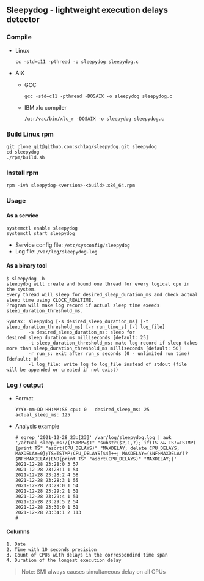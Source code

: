 ## Sleepydog - lightweight execution delays detector

### Compile

* Linux
  ~~~
  cc -std=c11 -pthread -o sleepydog sleepydog.c
  ~~~

* AIX

  * GCC
    ~~~
    gcc -std=c11 -pthread -DOSAIX -o sleepydog sleepydog.c
    ~~~

  * IBM xlc compiler
    ~~~
    /usr/vac/bin/xlc_r -DOSAIX -o sleepydog sleepydog.c
    ~~~

### Build Linux rpm

  ~~~
  git clone git@github.com:sch1ag/sleepydog.git sleepydog
  cd sleepydog
  ./rpm/build.sh
  ~~~

### Install rpm

  ~~~
  rpm -ivh sleepydog-<version>-<build>.x86_64.rpm
  ~~~

### Usage

#### As a service

  ~~~
  systemctl enable sleepydog
  systemctl start sleepydog
  ~~~

  * Service config file: `/etc/sysconfig/sleepydog`
  * Log file: `/var/log/sleepydog.log`

#### As a binary tool

~~~
$ sleepydog -h
sleepydog will create and bound one thread for every logical cpu in the system.
Every thread will sleep for desired_sleep_duration_ms and check actual sleep time using CLOCK_REALTIME.
Program will make log record if actual sleep time exeeds sleep_duration_threshold_ms.

Syntax: sleepydog [-s desired_sleep_duration_ms] [-t sleep_duration_threshold_ms] [-r run_time_s] [-l log_file]
        -s desired_sleep_duration_ms: sleep for desired_sleep_duration_ms milliseconds [default: 25]
        -t sleep_duration_threshold_ms: make log record if sleep takes more than sleep_duration_threshold_ms milliseconds [default: 50]
        -r run_s: exit after run_s seconds (0 - unlimited run time) [default: 0]
        -l log_file: write log to log_file instead of stdout (file will be appended or created if not exist)
~~~

### Log / output

* Format
  ~~~
  YYYY-mm-DD HH:MM:SS cpu: 0   desired_sleep_ms: 25         actual_sleep_ms: 125
  ~~~
  
* Analysis example
  ~~~
  # egrep '2021-12-28 23:[23]' /var/log/sleepydog.log | awk '/actual_sleep_ms:/{TSTMP=$1" "substr($2,1,7); if(TS && TS!=TSTMP){print TS" "asort(CPU_DELAYS)" "MAXDELAY; delete CPU_DELAYS; MAXDELAY=0};TS=TSTMP;CPU_DELAYS[$4]++; MAXDELAY=($NF>MAXDELAY)?$NF:MAXDELAY}END{print TS" "asort(CPU_DELAYS)" "MAXDELAY;}'
  2021-12-28 23:28:0 3 57
  2021-12-28 23:28:1 1 54
  2021-12-28 23:28:2 4 58
  2021-12-28 23:28:3 1 55
  2021-12-28 23:29:0 1 54
  2021-12-28 23:29:2 1 51
  2021-12-28 23:29:4 1 51
  2021-12-28 23:29:5 2 54
  2021-12-28 23:30:0 1 51
  2021-12-28 23:34:1 2 113
  #
  ~~~

#### Columns

    1. Date
    2. Time with 10 seconds precision
    3. Count of CPUs with delays in the correspondind time span
    4. Duration of the longest execution delay
    
  > Note: SMI always causes simultaneous delay on all CPUs
